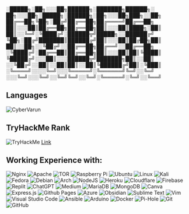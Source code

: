 
░█████╗░██╗░░░██╗██████╗░███████╗██████╗░  ██╗░░░██╗░█████╗░██████╗░██╗░░░██╗███╗░░██╗
██╔══██╗╚██╗░██╔╝██╔══██╗██╔════╝██╔══██╗  ██║░░░██║██╔══██╗██╔══██╗██║░░░██║████╗░██║
██║░░╚═╝░╚████╔╝░██████╦╝█████╗░░██████╔╝  ╚██╗░██╔╝███████║██████╔╝██║░░░██║██╔██╗██║
██║░░██╗░░╚██╔╝░░██╔══██╗██╔══╝░░██╔══██╗  ░╚████╔╝░██╔══██║██╔══██╗██║░░░██║██║╚████║
╚█████╔╝░░░██║░░░██████╦╝███████╗██║░░██║  ░░╚██╔╝░░██║░░██║██║░░██║╚██████╔╝██║░╚███║
░╚════╝░░░░╚═╝░░░╚═════╝░╚══════╝╚═╝░░╚═╝  ░░░╚═╝░░░╚═╝░░╚═╝╚═╝░░╚═╝░╚═════╝░╚═╝░░╚══╝


## Languages
<img align="center" src="https://github-readme-stats.vercel.app/api/top-langs?username=CyberVarun&show_icons=true&locale=en&layout=compact&theme=dark" alt="CyberVarun" />

<h2 align="left">TryHackMe Rank</h2>
<img src="https://tryhackme-badges.s3.amazonaws.com/CyberVarun.png" alt="TryHackMe">
<a href="https://tryhackme.com/p/CyberVarun">Link</a>

## Working Experience with:
![Nginx](https://img.shields.io/badge/nginx-%23009639.svg?style=for-the-badge&logo=nginx&logoColor=white)
![Apache](https://img.shields.io/badge/apache-%23D42029.svg?style=for-the-badge&logo=apache&logoColor=white)
![TOR](https://img.shields.io/badge/tor-%237E4798.svg?style=for-the-badge&logo=tor-project&logoColor=white)
![Raspberry Pi](https://img.shields.io/badge/-RaspberryPi-C51A4A?style=for-the-badge&logo=Raspberry-Pi)
![Ubuntu](https://img.shields.io/badge/Ubuntu-E95420?style=for-the-badge&logo=ubuntu&logoColor=white)
![Linux](https://img.shields.io/badge/Linux-FCC624?style=for-the-badge&logo=linux&logoColor=black)
![Kali](https://img.shields.io/badge/Kali-268BEE?style=for-the-badge&logo=kalilinux&logoColor=white)
![Fedora](https://img.shields.io/badge/Fedora-294172?style=for-the-badge&logo=fedora&logoColor=white)
![Debian](https://img.shields.io/badge/Debian-D70A53?style=for-the-badge&logo=debian&logoColor=white) 
![Arch](https://img.shields.io/badge/Arch%20Linux-1793D1?logo=arch-linux&logoColor=fff&style=for-the-badge)
![NodeJS](https://img.shields.io/badge/node.js-6DA55F?style=for-the-badge&logo=node.js&logoColor=white)
![Heroku](https://img.shields.io/badge/heroku-%23430098.svg?style=for-the-badge&logo=heroku&logoColor=white)
![Cloudflare](https://img.shields.io/badge/Cloudflare-F38020?style=for-the-badge&logo=Cloudflare&logoColor=white)
![Firebase](https://img.shields.io/badge/firebase-%23039BE5.svg?style=for-the-badge&logo=firebase)
![Replit](https://img.shields.io/badge/Replit-DD1200?style=for-the-badge&logo=Replit&logoColor=white)
![ChatGPT](https://img.shields.io/badge/chatGPT-74aa9c?style=for-the-badge&logo=openai&logoColor=white)
![Medium](https://img.shields.io/badge/Medium-12100E?style=for-the-badge&logo=medium&logoColor=white)
![MariaDB](https://img.shields.io/badge/MariaDB-003545?style=for-the-badge&logo=mariadb&logoColor=white)
![MongoDB](https://img.shields.io/badge/MongoDB-%234ea94b.svg?style=for-the-badge&logo=mongodb&logoColor=white)
![Canva](https://img.shields.io/badge/Canva-%2300C4CC.svg?style=for-the-badge&logo=Canva&logoColor=white)
![Express.js](https://img.shields.io/badge/express.js-%23404d59.svg?style=for-the-badge&logo=express&logoColor=%2361DAFB)
![Github Pages](https://img.shields.io/badge/github%20pages-121013?style=for-the-badge&logo=github&logoColor=white)
![Azure](https://img.shields.io/badge/azure-%230072C6.svg?style=for-the-badge&logo=microsoftazure&logoColor=white)
![Obsidian](https://img.shields.io/badge/Obsidian-%23483699.svg?style=for-the-badge&logo=obsidian&logoColor=white)
![Sublime Text](https://img.shields.io/badge/sublime_text-%23575757.svg?style=for-the-badge&logo=sublime-text&logoColor=important)
![Vim](https://img.shields.io/badge/VIM-%2311AB00.svg?style=for-the-badge&logo=vim&logoColor=white)
![Visual Studio Code](https://img.shields.io/badge/Visual%20Studio%20Code-0078d7.svg?style=for-the-badge&logo=visual-studio-code&logoColor=white)
![Ansible](https://img.shields.io/badge/ansible-%231A1918.svg?style=for-the-badge&logo=ansible&logoColor=white)
![Arduino](https://img.shields.io/badge/-Arduino-00979D?style=for-the-badge&logo=Arduino&logoColor=white)
![Docker](https://img.shields.io/badge/docker-%230db7ed.svg?style=for-the-badge&logo=docker&logoColor=white)
![Pi-Hole](https://img.shields.io/badge/pihole-%2396060C.svg?style=for-the-badge&logo=pi-hole&logoColor=white)
![Git](https://img.shields.io/badge/git-%23F05033.svg?style=for-the-badge&logo=git&logoColor=white)
![GitHub](https://img.shields.io/badge/github-%23121011.svg?style=for-the-badge&logo=github&logoColor=white)
